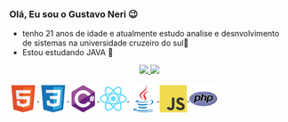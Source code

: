 ### Olá, Eu sou o Gustavo Neri 😉

- tenho 21 anos de idade e atualmente estudo analise e desnvolvimento de sistemas na universidade cruzeiro do sul🤞
- Estou estudando JAVA 🧠

<div align="center">
  <a href="https://github.com/GustavoNer1">
  <img height="180em" src="https://github-readme-stats.vercel.app/api?username=GustavoNer1&show_icons=true&theme=dark&include_all_commits=true&count_private=true"/>
  <img height="180em" src="https://github-readme-stats.vercel.app/api/top-langs/?username=GustavoNer1&layout=compact&langs_count=7&theme=dark"/>
</div>
  
  <div style="display: inline_block"><br>
  <img align="center" alt="Guuh-HTML" height="50" width="50" src="https://raw.githubusercontent.com/devicons/devicon/master/icons/html5/html5-original.svg">
  <img align="center" alt="Guuh-CSS" height="50" width="50" src="https://raw.githubusercontent.com/devicons/devicon/master/icons/css3/css3-original.svg">
  <img align="center" alt="Guuh-Csharp" height="50" width="50" src="https://raw.githubusercontent.com/devicons/devicon/master/icons/csharp/csharp-original.svg">
  <img align="center" alt="Guuh-HTML" height="50" width="50"
src="https://raw.githubusercontent.com/devicons/devicon/master/icons/react/react-original.svg">
    <img align="center" alt="Guuh-HTML" height="50" width="50"
src="https://raw.githubusercontent.com/devicons/devicon/master/icons/java/java-original.svg">
    <img align="center" alt="Guuh-HTML" height="50" width="50"
src="https://raw.githubusercontent.com/devicons/devicon/master/icons/javascript/javascript-original.svg">
    <img align="center" alt="Guuh-HTML" height="50" width="50"
src="https://raw.githubusercontent.com/devicons/devicon/master/icons/php/php-original.svg">
</div>
  
 
  
  
